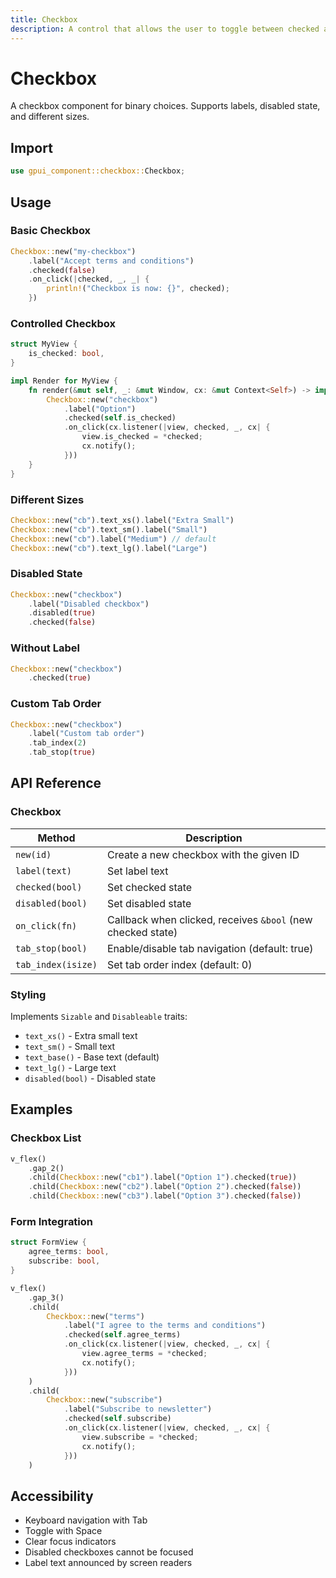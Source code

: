 ```yaml
---
title: Checkbox
description: A control that allows the user to toggle between checked and not checked.
---
```


# Checkbox

A checkbox component for binary choices. Supports labels, disabled state, and different sizes.

## Import

```rust
use gpui_component::checkbox::Checkbox;
```

## Usage

### Basic Checkbox

```rust
Checkbox::new("my-checkbox")
    .label("Accept terms and conditions")
    .checked(false)
    .on_click(|checked, _, _| {
        println!("Checkbox is now: {}", checked);
    })
```

### Controlled Checkbox

```rust
struct MyView {
    is_checked: bool,
}

impl Render for MyView {
    fn render(&mut self, _: &mut Window, cx: &mut Context<Self>) -> impl IntoElement {
        Checkbox::new("checkbox")
            .label("Option")
            .checked(self.is_checked)
            .on_click(cx.listener(|view, checked, _, cx| {
                view.is_checked = *checked;
                cx.notify();
            }))
    }
}
```

### Different Sizes

```rust
Checkbox::new("cb").text_xs().label("Extra Small")
Checkbox::new("cb").text_sm().label("Small")
Checkbox::new("cb").label("Medium") // default
Checkbox::new("cb").text_lg().label("Large")
```

### Disabled State

```rust
Checkbox::new("checkbox")
    .label("Disabled checkbox")
    .disabled(true)
    .checked(false)
```

### Without Label

```rust
Checkbox::new("checkbox")
    .checked(true)
```

### Custom Tab Order

```rust
Checkbox::new("checkbox")
    .label("Custom tab order")
    .tab_index(2)
    .tab_stop(true)
```

## API Reference

### Checkbox

| Method             | Description                                                 |
| ------------------ | ----------------------------------------------------------- |
| `new(id)`          | Create a new checkbox with the given ID                     |
| `label(text)`      | Set label text                                              |
| `checked(bool)`    | Set checked state                                           |
| `disabled(bool)`   | Set disabled state                                          |
| `on_click(fn)`     | Callback when clicked, receives `&bool` (new checked state) |
| `tab_stop(bool)`   | Enable/disable tab navigation (default: true)               |
| `tab_index(isize)` | Set tab order index (default: 0)                            |

### Styling

Implements `Sizable` and `Disableable` traits:

- `text_xs()` - Extra small text
- `text_sm()` - Small text
- `text_base()` - Base text (default)
- `text_lg()` - Large text
- `disabled(bool)` - Disabled state

## Examples

### Checkbox List

```rust
v_flex()
    .gap_2()
    .child(Checkbox::new("cb1").label("Option 1").checked(true))
    .child(Checkbox::new("cb2").label("Option 2").checked(false))
    .child(Checkbox::new("cb3").label("Option 3").checked(false))
```

### Form Integration

```rust
struct FormView {
    agree_terms: bool,
    subscribe: bool,
}

v_flex()
    .gap_3()
    .child(
        Checkbox::new("terms")
            .label("I agree to the terms and conditions")
            .checked(self.agree_terms)
            .on_click(cx.listener(|view, checked, _, cx| {
                view.agree_terms = *checked;
                cx.notify();
            }))
    )
    .child(
        Checkbox::new("subscribe")
            .label("Subscribe to newsletter")
            .checked(self.subscribe)
            .on_click(cx.listener(|view, checked, _, cx| {
                view.subscribe = *checked;
                cx.notify();
            }))
    )
```

## Accessibility

- Keyboard navigation with Tab
- Toggle with Space
- Clear focus indicators
- Disabled checkboxes cannot be focused
- Label text announced by screen readers
